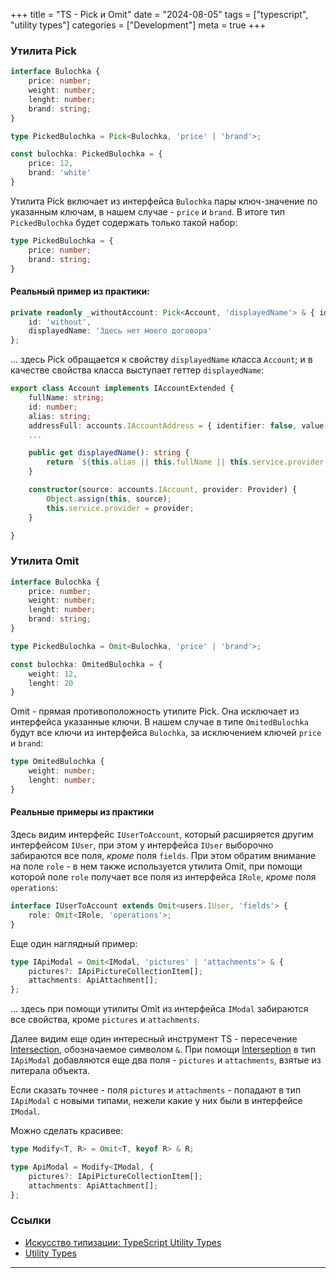 +++
title = "TS - Pick и Omit"
date = "2024-08-05"
tags = ["typescript", "utility types"]
categories = ["Development"]
meta = true
+++

### Утилита Pick

```typescript
interface Bulochka {
    price: number;
    weight: number;
    lenght: number;
    brand: string;
}

type PickedBulochka = Pick<Bulochka, 'price' | 'brand'>;

const bulochka: PickedBulochka = {
    price: 12,
    brand: 'white'
}
```

Утилита Pick включает из интерфейса `Bulochka` пары ключ-значение по указанным ключам, в нашем случае - `price` и `brand`. В итоге тип `PickedBulochka` будет содержать только такой набор:

```typescript
type PickedBulochka = {
    price: number;
    brand: string;
}
```

#### Реальный пример из практики:

```typescript
private readonly _withoutAccount: Pick<Account, 'displayedName'> & { id: string } = {
    id: 'without',
    displayedName: 'Здесь нет моего договора'
};
```

... здесь Pick обращается к свойству `displayedName` класса `Account`; и в качестве свойства класса выступает геттер `displayedName`:

```typescript
export class Account implements IAccountExtended {
    fullName: string;
    id: number;
    alias: string;
    addressFull: accounts.IAccountAddress = { identifier: false, value: '' };
    ...

    public get displayedName(): string {
        return `${this.alias || this.fullName || this.service.provider.name} (${this.tenancy.register})`;
    }

    constructor(source: accounts.IAccount, provider: Provider) {
        Object.assign(this, source);
        this.service.provider = provider;
    }

}
```

### Утилита Omit

```typescript
interface Bulochka {
    price: number;
    weight: number;
    lenght: number;
    brand: string;
}

type PickedBulochka = Omit<Bulochka, 'price' | 'brand'>;

const bulochka: OmitedBulochka = {
    weight: 12,
    lenght: 20
}
```

Omit - прямая противоположность утилите Pick. Она исключает из интерфейса указанные ключи. В нашем случае в типе `OmitedBulochka` будут все ключи из интерфейса `Bulochka`, за исключением ключей `price` и `brand`:

```typescript
type OmitedBulochka {
    weight: number;
    lenght: number;
}
```

#### Реальные примеры из практики

Здесь видим интерфейс `IUserToAccount`, который расширяется другим интерфейсом `IUser`, при этом у интерфейса `IUser` выборочно забираются все поля, *кроме* поля `fields`. При этом обратим внимание на поле `role` - в нем также используется утилита Omit, при помощи которой поле `role` получает все поля из интерфейса `IRole`, *кроме* поля `operations`:

```typescript
interface IUserToAccount extends Omit<users.IUser, 'fields'> {
    role: Omit<IRole, 'operations'>;
}
```

Еще один наглядный пример:

```typescript
type IApiModal = Omit<IModal, 'pictures' | 'attachments'> & {
    pictures?: IApiPictureCollectionItem[];
    attachments: ApiAttachment[];
};
```

... здесь при помощи утилиты Omit из интерфейса `IModal` забираются все свойства, кроме `pictures` и `attachments`.

Далее видим еще один интересный инструмент TS - пересечение [Intersection][1], обозначаемое символом `&`. При помощи [Interseption][2] в тип `IApiModal` добавляются еще два поля - `pictures` и `attachments`, взятые из литерала объекта.

Если сказать точнее - поля `pictures` и `attachments` - попадают в тип `IApiModal` с новыми типами, нежели какие у них были в интерфейсе `IModal`.

Можно сделать красивее:

```typescript
type Modify<T, R> = Omit<T, keyof R> & R;

type ApiModal = Modify<IModal, {
    pictures?: IApiPictureCollectionItem[];
    attachments: ApiAttachment[];
};
```

### Ссылки

* [Искусство типизации: TypeScript Utility Types](https://habr.com/ru/articles/711686/)
* [Utility Types](https://www.typescriptlang.org/docs/handbook/utility-types.html)

***

[1]: https://www.typescriptlang.org/docs/handbook/unions-and-intersections.html#intersection-types "Intersection Types"
[2]: https://scriptdev.ru/guide/016/#intersection-type "Тип Пересечение (Intersection Type)"